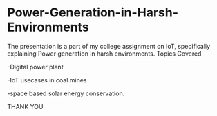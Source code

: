 # Power-Generation-in-Harsh-Environments
The presentation is a part of my college assignment on IoT, specifically explaining Power generation in harsh environments.
Topics Covered

-Digital power plant 

-IoT usecases in coal mines

-space based solar energy conservation.


THANK YOU
